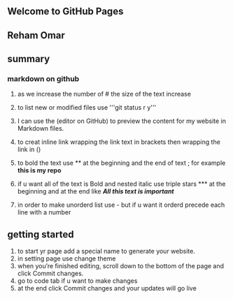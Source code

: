 ## Welcome to GitHub Pages
## Reham Omar 
## summary 
### markdown on github


1. as we increase the number of # the size of the text increase  

2. to list new  or modified files use '''git status  r  y'''

3. I can use the (editor on GitHub) to preview the content for my website in Markdown files.

4. to creat inline link wrapping the  link text in brackets then wrapping the link in ()

5. to bold the text use ** at the beginning and the end of text ; for example **this is my repo**

6. if u want all of the text is Bold and nested italic	use triple stars *** at the beginning and at the end like ***All this text is important***	

7. in order to make unorderd list use - but if u want it orderd  precede each line with a number


## getting started 
1. to start yr page add a special name to generate your website.
2. in setting page use change theme 
3.  when you’re finished editing, scroll down to the bottom of the page and click Commit changes.
4. go to code tab if u want to make changes 
5. at the end click Commit changes and your updates will go live 







